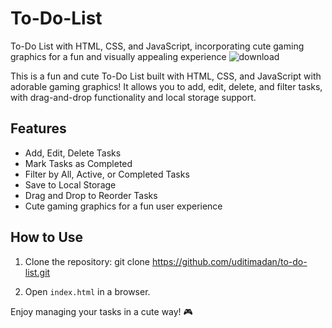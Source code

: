# To-Do-List
To-Do List with HTML, CSS, and JavaScript, incorporating cute gaming graphics for a fun and visually appealing experience
![download](https://github.com/user-attachments/assets/fd1b33f0-2963-44ec-aea4-94f004cefd4b)

This is a fun and cute To-Do List built with HTML, CSS, and JavaScript with adorable gaming graphics! It allows you to add, edit, delete, and filter tasks, with drag-and-drop functionality and local storage support.

## Features

- Add, Edit, Delete Tasks
- Mark Tasks as Completed
- Filter by All, Active, or Completed Tasks
- Save to Local Storage
- Drag and Drop to Reorder Tasks
- Cute gaming graphics for a fun user experience

## How to Use

1. Clone the repository:
git clone https://github.com/uditimadan/to-do-list.git

2. Open `index.html` in a browser.

Enjoy managing your tasks in a cute way! 🎮
